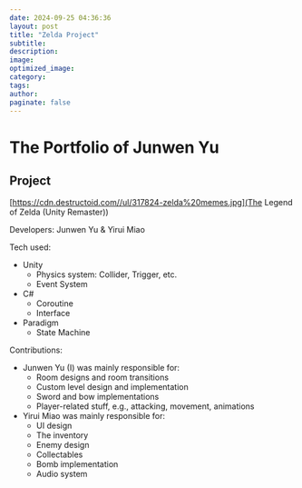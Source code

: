 ```yaml
---
date: 2024-09-25 04:36:36
layout: post
title: "Zelda Project"
subtitle:
description:
image:
optimized_image:
category:
tags:
author:
paginate: false
---
```


# The Portfolio of Junwen Yu

## Project

[https://cdn.destructoid.com//ul/317824-zelda%20memes.jpg](The Legend of Zelda (Unity Remaster))

Developers: Junwen Yu & Yirui Miao

Tech used:

- Unity
    - Physics system: Collider, Trigger, etc.
    - Event System
- C#
    - Coroutine
    - Interface
- Paradigm
    - State Machine


Contributions:

- Junwen Yu (I) was mainly responsible for:
    - Room designs and room transitions
    - Custom level design and implementation
    - Sword and bow implementations
    - Player-related stuff, e.g., attacking, movement, animations
- Yirui Miao was mainly responsible for:
    - UI design
    - The inventory
    - Enemy design
    - Collectables
    - Bomb implementation
    - Audio system
